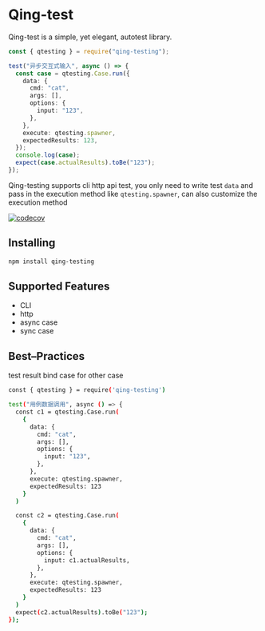 # Qing-test

Qing-test is a simple, yet elegant, autotest library.

```typescript
const { qtesting } = require("qing-testing");

test("异步交互式输入", async () => {
  const case = qtesting.Case.run({
    data: {
      cmd: "cat",
      args: [],
      options: {
        input: "123",
      },
    },
    execute: qtesting.spawner,
    expectedResults: 123,
  });
  console.log(case);
  expect(case.actualResults).toBe("123");
});
```

Qing-testing supports cli http api test, you only need to write test `data` and pass in the execution method like `qtesting.spawner`, can also customize the execution method

[![codecov](https://codecov.io/gh/lunz1207/qing-testing/branch/main/graph/badge.svg?token=050YYB8TBD)](https://codecov.io/gh/lunz1207/qing-testing)

## Installing

```bash
npm install qing-testing
```

## Supported Features

- CLI
- http
- async case
- sync case

## Best–Practices

test result bind case for other case

```bash
const { qtesting } = require('qing-testing')

test("用例数据调用", async () => {
  const c1 = qtesting.Case.run(
    {
      data: {
        cmd: "cat",
        args: [],
        options: {
          input: "123",
        },
      },
      execute: qtesting.spawner,
      expectedResults: 123
    }
  )

  const c2 = qtesting.Case.run(
    {
      data: {
        cmd: "cat",
        args: [],
        options: {
          input: c1.actualResults,
        },
      },
      execute: qtesting.spawner,
      expectedResults: 123
    }
  )
  expect(c2.actualResults).toBe("123");
});

```
